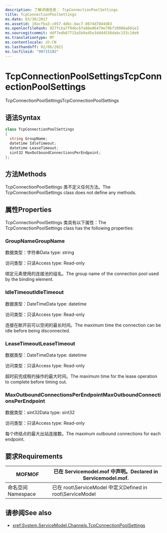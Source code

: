 ```yaml
---
description: 了解详细信息： TcpConnectionPoolSettings
title: TcpConnectionPoolSettings
ms.date: 03/30/2017
ms.assetid: 19acfba3-c057-4dbc-bac7-8674d7844d83
ms.openlocfilehash: 927fcba7f94bcbfa80e06479e79bf20986a661e3
ms.sourcegitcommit: ddf7edb67715a5b9a45e3dd44536dabc153c1de0
ms.translationtype: MT
ms.contentlocale: zh-CN
ms.lasthandoff: 02/06/2021
ms.locfileid: "99715192"
---
```

# <a name="tcpconnectionpoolsettings"></a><span data-ttu-id="91688-103">TcpConnectionPoolSettings</span><span class="sxs-lookup"><span data-stu-id="91688-103">TcpConnectionPoolSettings</span></span>

<span data-ttu-id="91688-104">TcpConnectionPoolSettings</span><span class="sxs-lookup"><span data-stu-id="91688-104">TcpConnectionPoolSettings</span></span>  
  
## <a name="syntax"></a><span data-ttu-id="91688-105">语法</span><span class="sxs-lookup"><span data-stu-id="91688-105">Syntax</span></span>  
  
```csharp
class TcpConnectionPoolSettings  
{  
  string GroupName;  
  datetime IdleTimeout;  
  datetime LeaseTimeout;  
  sint32 MaxOutboundConnectionsPerEndpoint;  
};  
```  
  
## <a name="methods"></a><span data-ttu-id="91688-106">方法</span><span class="sxs-lookup"><span data-stu-id="91688-106">Methods</span></span>  

 <span data-ttu-id="91688-107">TcpConnectionPoolSettings 类不定义任何方法。</span><span class="sxs-lookup"><span data-stu-id="91688-107">The TcpConnectionPoolSettings class does not define any methods.</span></span>  
  
## <a name="properties"></a><span data-ttu-id="91688-108">属性</span><span class="sxs-lookup"><span data-stu-id="91688-108">Properties</span></span>  

 <span data-ttu-id="91688-109">TcpConnectionPoolSettings 类具有以下属性：</span><span class="sxs-lookup"><span data-stu-id="91688-109">The TcpConnectionPoolSettings class has the following properties:</span></span>  
  
### <a name="groupname"></a><span data-ttu-id="91688-110">GroupName</span><span class="sxs-lookup"><span data-stu-id="91688-110">GroupName</span></span>  

 <span data-ttu-id="91688-111">数据类型：字符串</span><span class="sxs-lookup"><span data-stu-id="91688-111">Data type: string</span></span>  
  
 <span data-ttu-id="91688-112">访问类型：只读</span><span class="sxs-lookup"><span data-stu-id="91688-112">Access type: Read-only</span></span>  
  
 <span data-ttu-id="91688-113">绑定元素使用的连接池的组名。</span><span class="sxs-lookup"><span data-stu-id="91688-113">The group name of the connection pool used by the binding element.</span></span>  
  
### <a name="idletimeout"></a><span data-ttu-id="91688-114">IdleTimeout</span><span class="sxs-lookup"><span data-stu-id="91688-114">IdleTimeout</span></span>  

 <span data-ttu-id="91688-115">数据类型：DateTime</span><span class="sxs-lookup"><span data-stu-id="91688-115">Data type: datetime</span></span>  
  
 <span data-ttu-id="91688-116">访问类型：只读</span><span class="sxs-lookup"><span data-stu-id="91688-116">Access type: Read-only</span></span>  
  
 <span data-ttu-id="91688-117">连接在断开前可以空闲的最长时间。</span><span class="sxs-lookup"><span data-stu-id="91688-117">The maximum time the connection can be idle before being disconnected.</span></span>  
  
### <a name="leasetimeout"></a><span data-ttu-id="91688-118">LeaseTimeout</span><span class="sxs-lookup"><span data-stu-id="91688-118">LeaseTimeout</span></span>  

 <span data-ttu-id="91688-119">数据类型：DateTime</span><span class="sxs-lookup"><span data-stu-id="91688-119">Data type: datetime</span></span>  
  
 <span data-ttu-id="91688-120">访问类型：只读</span><span class="sxs-lookup"><span data-stu-id="91688-120">Access type: Read-only</span></span>  
  
 <span data-ttu-id="91688-121">超时前完成租约操作的最大时间。</span><span class="sxs-lookup"><span data-stu-id="91688-121">The maximum time for the lease operation to complete before timing out.</span></span>  
  
### <a name="maxoutboundconnectionsperendpoint"></a><span data-ttu-id="91688-122">MaxOutboundConnectionsPerEndpoint</span><span class="sxs-lookup"><span data-stu-id="91688-122">MaxOutboundConnectionsPerEndpoint</span></span>  

 <span data-ttu-id="91688-123">数据类型：sint32</span><span class="sxs-lookup"><span data-stu-id="91688-123">Data type: sint32</span></span>  
  
 <span data-ttu-id="91688-124">访问类型：只读</span><span class="sxs-lookup"><span data-stu-id="91688-124">Access type: Read-only</span></span>  
  
 <span data-ttu-id="91688-125">每个终结点的最大出站连接数。</span><span class="sxs-lookup"><span data-stu-id="91688-125">The maximum outbound connections for each endpoint.</span></span>  
  
## <a name="requirements"></a><span data-ttu-id="91688-126">要求</span><span class="sxs-lookup"><span data-stu-id="91688-126">Requirements</span></span>  
  
|<span data-ttu-id="91688-127">MOF</span><span class="sxs-lookup"><span data-stu-id="91688-127">MOF</span></span>|<span data-ttu-id="91688-128">已在 Servicemodel.mof 中声明。</span><span class="sxs-lookup"><span data-stu-id="91688-128">Declared in Servicemodel.mof.</span></span>|  
|---------|-----------------------------------|  
|<span data-ttu-id="91688-129">命名空间</span><span class="sxs-lookup"><span data-stu-id="91688-129">Namespace</span></span>|<span data-ttu-id="91688-130">已在 root\ServiceModel 中定义</span><span class="sxs-lookup"><span data-stu-id="91688-130">Defined in root\ServiceModel</span></span>|  
  
## <a name="see-also"></a><span data-ttu-id="91688-131">请参阅</span><span class="sxs-lookup"><span data-stu-id="91688-131">See also</span></span>

- <xref:System.ServiceModel.Channels.TcpConnectionPoolSettings>
